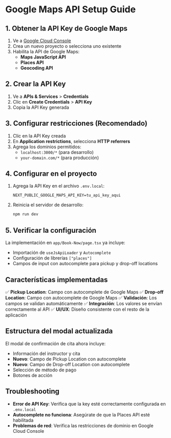 # Google Maps API Setup Guide

## 1. Obtener la API Key de Google Maps

1. Ve a [Google Cloud Console](https://console.cloud.google.com/)
2. Crea un nuevo proyecto o selecciona uno existente
3. Habilita la API de Google Maps:
   - **Maps JavaScript API**
   - **Places API**
   - **Geocoding API**

## 2. Crear la API Key

1. Ve a **APIs & Services** > **Credentials**
2. Clic en **Create Credentials** > **API Key**
3. Copia la API Key generada

## 3. Configurar restricciones (Recomendado)

1. Clic en la API Key creada
2. En **Application restrictions**, selecciona **HTTP referrers**
3. Agrega los dominios permitidos:
   - `localhost:3000/*` (para desarrollo)
   - `your-domain.com/*` (para producción)

## 4. Configurar en el proyecto

1. Agrega la API Key en el archivo `.env.local`:
   ```
   NEXT_PUBLIC_GOOGLE_MAPS_API_KEY=tu_api_key_aqui
   ```

2. Reinicia el servidor de desarrollo:
   ```bash
   npm run dev
   ```

## 5. Verificar la configuración

La implementación en `app/Book-Now/page.tsx` ya incluye:
- Importación de `useJsApiLoader` y `Autocomplete`
- Configuración de librerías `["places"]`
- Campos de input con autocomplete para pickup y drop-off locations

## Características implementadas

✅ **Pickup Location**: Campo con autocomplete de Google Maps
✅ **Drop-off Location**: Campo con autocomplete de Google Maps
✅ **Validación**: Los campos se validan automáticamente
✅ **Integración**: Los valores se envían correctamente al API
✅ **UI/UX**: Diseño consistente con el resto de la aplicación

## Estructura del modal actualizada

El modal de confirmación de cita ahora incluye:
- Información del instructor y cita
- **Nuevo**: Campo de Pickup Location con autocomplete
- **Nuevo**: Campo de Drop-off Location con autocomplete
- Selección de método de pago
- Botones de acción

## Troubleshooting

- **Error de API Key**: Verifica que la key esté correctamente configurada en `.env.local`
- **Autocomplete no funciona**: Asegúrate de que la Places API esté habilitada
- **Problemas de red**: Verifica las restricciones de dominio en Google Cloud Console